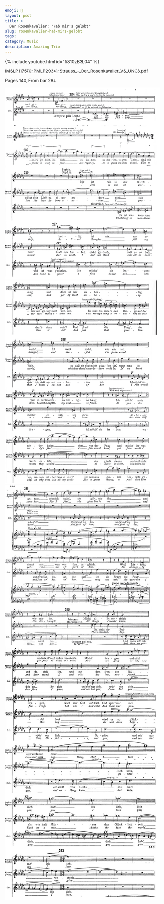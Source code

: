 ```yaml
---
emoji: 🎻
layout: post
title: >
  Der Rosenkavalier: "Hab mir's gelobt"
slug: rosenkavalier-hab-mirs-gelobt
tags:
category: Music
description: Amazing Trio
---
```


{% include youtube.html id="fi810zB3L04" %}

[IMSLP117570-PMLP29341-Strauss\_-_Der_Rosenkavalier_VS_UNC3.pdf](IMSLP117570-PMLP29341-Strauss_-_Der_Rosenkavalier_VS_UNC3.pdf)

Pages 140, From bar 284

![hab-mirs-gelobt-01.png](hab-mirs-gelobt-01.png)
![hab-mirs-gelobt-02.png](hab-mirs-gelobt-02.png)
![hab-mirs-gelobt-03.jpg](hab-mirs-gelobt-03.jpg)
![hab-mirs-gelobt-04.jpg](hab-mirs-gelobt-04.jpg)
